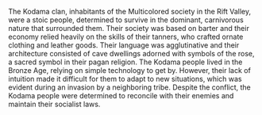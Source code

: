 The Kodama clan, inhabitants of the Multicolored society in the Rift Valley, were a stoic people, determined to survive in the dominant, carnivorous nature that surrounded them. Their society was based on barter and their economy relied heavily on the skills of their tanners, who crafted ornate clothing and leather goods. Their language was agglutinative and their architecture consisted of cave dwellings adorned with symbols of the rose, a sacred symbol in their pagan religion. The Kodama people lived in the Bronze Age, relying on simple technology to get by. However, their lack of intuition made it difficult for them to adapt to new situations, which was evident during an invasion by a neighboring tribe. Despite the conflict, the Kodama people were determined to reconcile with their enemies and maintain their socialist laws.